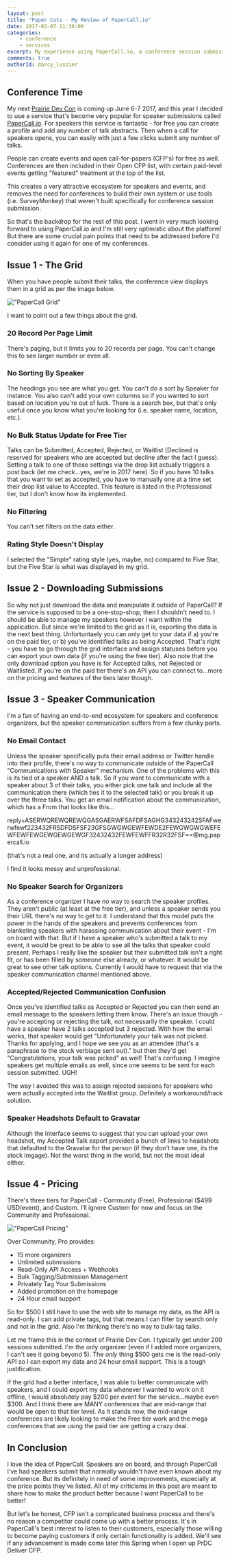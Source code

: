 ```yaml
---
layout: post
title: "Paper Cuts - My Review of PaperCall.io"
date: 2017-03-07 11:30:00
categories:
    - conference
    - services
excerpt: My experience using PaperCall.io, a conference session submission service.
comments: true
authorId: darcy_lussier
---
```

## Conference Time

My next [Prairie Dev Con](http://www.prairiedevcon.com) is coming up June 6-7 2017, and this year I decided to use a service that's become very popular for speaker submissions called [PaperCall.io](http://www.papercall.io). For speakers this service is fantastic - for free you can create a profile and add any number of talk abstracts. Then when a call for speakers opens, you can easily with just a few clicks submit any number of talks.

People can create events and open call-for-papers (CFP's) for free as well. Conferences are then included in their Open CFP list, with certain paid-level events getting "featured" treatment at the top of the list.

This creates a very attractive ecosystem for speakers and events, and removes the need for conferences to build their own system or use tools (i.e. SurveyMonkey) that weren't built specifically for conference session submission.

So that's the backdrop for the rest of this post. I went in very much looking forward to using PaperCall.io and I'm still very optimistic about the platform! But there are some crucial pain points that need to be addressed before I'd consider using it again for one of my conferences.

## Issue 1 - The Grid

When you have people submit their talks, the conference view displays them in a grid as per the image below.

!["PaperCall Grid"](https://darcyblogimages.blob.core.windows.net/wdimages/PC_Grid.JPG)

I want to point out a few things about the grid.

### 20 Record Per Page Limit

There's paging, but it limits you to 20 records per page. You can't change this to see larger number or even all.

### No Sorting By Speaker

The headings you see are what you get. You can't do a sort by Speaker for instance. You also can't add your own columns so if you wanted to sort based on location you're out of luck.
There is a search box, but that's only useful once you know what you're looking for (i.e. speaker name, location, etc.).

### No Bulk Status Update for Free Tier

Talks can be Submitted, Accepted, Rejected, or Waitlist (Declined is reserved for speakers who are accepted but decline after the fact I guess). Setting a talk to one of those settings via the drop list actually triggers a post back (let me check...yes, we're in 2017 here). So if you have 10 talks that you want to set as accepted, you have to manually one at a time set their drop list value to Accepted. This feature is listed in the Professional tier, but I don't know how its implemented.

### No Filtering

You can't set filters on the data either.

### Rating Style Doesn't Display

I selected the "Simple" rating style (yes, maybe, no) compared to Five Star, but the Five Star is what was displayed in my grid.

## Issue 2 - Downloading Submissions

So why not just download the data and manipulate it outside of PaperCall? If the service is supposed to be a one-stop-shop, then I shouldn't need to. I should be able to manage my speakers however I want within the application. But since we're limited to the grid as it is, exporting the data is the next best thing. Unfortuntaely you can only get to your data if a) you're on the paid tier, or b) you've identified talks as being Accepted. That's right - you have to go through the grid interface and assign statuses before you can export your own data (if you're using the free tier). Also note that the only download option you have is for Accepted talks, not Rejected or Waitlisted. If you're on the paid tier there's an API you can connect to...more on the pricing and features of the tiers later though.

## Issue 3 - Speaker Communication

I'm a fan of having an end-to-end ecosystem for speakers and conference organizers, but the speaker communication suffers from a few clunky parts.

### No Email Contact

Unless the speaker specifically puts their email address or Twitter handle into their profile, there's no way to communicate outside of the PaperCall "Communications with Speaker" mechanism. One of the problems with this is its tied ot a speaker AND a talk. So if you want to communicate with a speaker about 3 of their talks, you either pick one talk and include all the communication there (which ties it to the selected talk) or you break it up over the three talks. You get an email notification about the communication, which has a From that looks like this...

reply+ASERWQREWQREWQGASGAERWFSAFDFSAGHG343243242SFAFwerwfewf223432FRSDFDSFSF23GFSGWGWGEWFEWDE2FEWGWGWGWEFEWFEWFEWGEWGEWGEWGF32432432FEWFEWFFR32R32FSF==@mg.papercall.io

(that's not a real one, and its actually a longer address)

I find it looks messy and unprofessional.

### No Speaker Search for Organizers

As a conference organizer I have no way to search the speaker profiles. They aren't public (at least at the free tier), and unless a speaker sends you their URL there's no way to get to it. I understand that this model puts the power in the hands of the speakers and prevents conferences from blanketing speakers with harassing communication about their event - I'm on board with that. But if I have a speaker who's submitted a talk to my event, it would be great to be able to see all the talks that speaker could present. Perhaps I really like the speaker but their submitted talk isn't a right fit, or has been filled by someone else already, or whatever. It would be great to see other talk options. Currently I would have to request that via the speaker communication channel mentioned above.

### Accepted/Rejected Communication Confusion

Once you've identified talks as Accepted or Rejected you can then send an email message to the speakers letting them know. There's an issue though - you're accepting or rejecting the talk, not necessarily the speaker. I could have a speaker have 2 talks accepted but 3 rejected. With how the email works, that speaker would get "Unfortunately your talk was not picked. Thanks for applying, and I hope we see you as an attendee (that's a paraphrase to the stock verbiage sent out)." but then they'd get "Congratulations, your talk was picked" as well! That's confusing. I imagine speakers get multiple emails as well, since one seems to be sent for each session submitted. UGH!

The way I avoided this was to assign rejected sessions for speakers who were actually accepted into the Waitlist group. Definitely a workaround/hack solution.

### Speaker Headshots Default to Gravatar

Although the interface seems to suggest that you can upload your own headshot, my Accepted Talk export provided a bunch of links to headshots that defaulted to the Gravatar for the person (if they don't have one, its the stock imgage). Not the worst thing in the world, but not the most ideal either.

## Issue 4 - Pricing

There's three tiers for PaperCall - Community (Free), Professional ($499 USD/event), and Custom. I'll ignore Custom for now and focus on the Community and Professional.

!["PaperCall Pricing"](https://darcyblogimages.blob.core.windows.net/wdimages/PC_Pricing.JPG)

Over Community, Pro provides:
* 15 more organizers
* Unlimited submissions
* Read-Only API Access + Webhooks
* Bulk Tagging/Submission Management
* Privately Tag Your Submissions
* Added promotion on the homepage
* 24 Hour email support

So for $500 I still have to use the web site to manage my data, as the API is read-only. I can add private tags, but that means I can filter by search only and not in the grid. Also I'm thinking there's no way to bulk-tag talks.

Let me frame this in the context of Prairie Dev Con. I typically get under 200 sessions submitted. I'm the only organizer (even if I added more organizers, I can't see it going beyond 5). The *only* thing $500 gets me is the read-only API so I can export my data and 24 hour email support. This is a tough justification.

If the grid had a better interface, I was able to better communicate with speakers, and I could export my data whenever I wanted to work on it offline, I would absolutely pay $200 per event for the service...maybe even $300. And I think there are MANY conferences that are mid-range that would be open to that tier level. As it stands now, the mid-range conferences are likely looking to make the Free tier work and the mega conferences that are using the paid tier are getting a crazy deal.

## In Conclusion

I love the idea of PaperCall. Speakers are on board, and through PaperCall I've had speakers submit that normally wouldn't have even known about my conference. But its definitely in need of some improvements, especially at the price points they've listed. All of my criticisms in this post are meant to share how to make the product better because I *want* PaperCall to be better!

But let's be honest, CFP isn't a complicated business process and there's no reason a competitor could come up with a better process. It's in PaperCall's best interest to listen to their customers, especially those willing to become paying customers if only certain functionality is added. We'll see if any advancement is made come later this Spring when I open up PrDC Deliver CFP.
